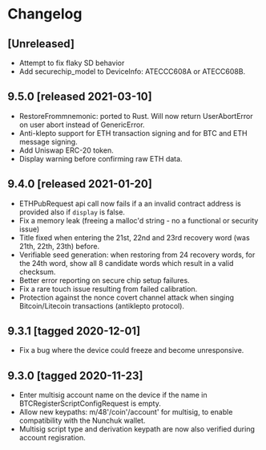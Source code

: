 # Changelog

## [Unreleased]
- Attempt to fix flaky SD behavior
- Add securechip_model to DeviceInfo: ATECCC608A or ATECC608B.

## 9.5.0 [released 2021-03-10]
- RestoreFrommnemonic: ported to Rust. Will now return UserAbortError on user abort instead of GenericError.
- Anti-klepto support for ETH transaction signing and for BTC and ETH message signing.
- Add Uniswap ERC-20 token.
- Display warning before confirming raw ETH data.

## 9.4.0 [released 2021-01-20]
- ETHPubRequest api call now fails if a an invalid contract address is provided also if `display` is
  false.
- Fix a memory leak (freeing a malloc'd string - no a functional or security issue)
- Title fixed when entering the 21st, 22nd and 23rd recovery word (was 21th, 22th, 23th) before.
- Verifiable seed generation: when restoring from 24 recovery words, for the 24th word, show all 8 candidate words which result in a valid checksum.
- Better error reporting on secure chip setup failures.
- Fix a rare touch issue resulting from failed calibration.
- Protection against the nonce covert channel attack when singing Bitcoin/Litecoin transactions (antiklepto protocol).

## 9.3.1 [tagged 2020-12-01]
- Fix a bug where the device could freeze and become unresponsive.

## 9.3.0 [tagged 2020-11-23]
- Enter multisig account name on the device if the name in BTCRegisterScriptConfigRequest is empty.
- Allow new keypaths: m/48'/coin'/account' for multisig, to enable compatibility with the Nunchuk wallet.
- Multisig script type and derivation keypath are now also verified during account regisration.
